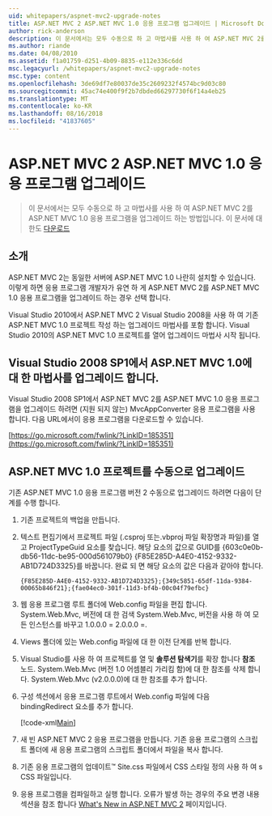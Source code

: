 ```yaml
---
uid: whitepapers/aspnet-mvc2-upgrade-notes
title: ASP.NET MVC 2 ASP.NET MVC 1.0 응용 프로그램 업그레이드 | Microsoft Docs
author: rick-anderson
description: 이 문서에서는 모두 수동으로 하 고 마법사를 사용 하 여 ASP.NET MVC 2를 ASP.NET MVC 1.0 응용 프로그램을 업그레이드 하는 방법입니다. 이 문서는 d에 대 한도 중...
ms.author: riande
ms.date: 04/08/2010
ms.assetid: f1a01759-d251-4b09-8835-e112e336c6dd
msc.legacyurl: /whitepapers/aspnet-mvc2-upgrade-notes
msc.type: content
ms.openlocfilehash: 3de69df7e80037de35c2609232f4574bc9d03c80
ms.sourcegitcommit: 45ac74e400f9f2b7dbded66297730f6f14a4eb25
ms.translationtype: MT
ms.contentlocale: ko-KR
ms.lasthandoff: 08/16/2018
ms.locfileid: "41837605"
---
```

<a name="upgrading-an-aspnet-mvc-10-application-to-aspnet-mvc-2"></a>ASP.NET MVC 2 ASP.NET MVC 1.0 응용 프로그램 업그레이드
====================
> 이 문서에서는 모두 수동으로 하 고 마법사를 사용 하 여 ASP.NET MVC 2를 ASP.NET MVC 1.0 응용 프로그램을 업그레이드 하는 방법입니다. 이 문서에 대 한도 [다운로드](https://download.microsoft.com/download/F/1/6/F16F9AF9-8EF4-4845-BC97-639791D5699C/MVC2-Upgrade-Notes.pdf)


## <a name="introduction"></a>소개

ASP.NET MVC 2는 동일한 서버에 ASP.NET MVC 1.0 나란히 설치할 수 있습니다. 이렇게 하면 응용 프로그램 개발자가 유연 하 게 ASP.NET MVC 2를 ASP.NET MVC 1.0 응용 프로그램을 업그레이드 하는 경우 선택 합니다.

Visual Studio 2010에서 ASP.NET MVC 2 Visual Studio 2008을 사용 하 여 기존 ASP.NET MVC 1.0 프로젝트 작성 하는 업그레이드 마법사를 포함 합니다. Visual Studio 2010의 ASP.NET MVC 1.0 프로젝트를 열어 업그레이드 마법사 시작 됩니다.

## <a name="upgrade-wizard-for-aspnet-mvc-10-on-visual-studio-2008-sp1"></a>Visual Studio 2008 SP1에서 ASP.NET MVC 1.0에 대 한 마법사를 업그레이드 합니다.

Visual Studio 2008 SP1에서 ASP.NET MVC 2를 ASP.NET MVC 1.0 응용 프로그램을 업그레이드 하려면 (지원 되지 않는) MvcAppConverter 응용 프로그램을 사용 합니다. 다음 URL에서이 응용 프로그램을 다운로드할 수 있습니다.

[https://go.microsoft.com/fwlink/?LinkID=185351](https://go.microsoft.com/fwlink/?LinkID=185351)

## <a name="manually-upgrading-an-aspnet-mvc-10-project"></a>ASP.NET MVC 1.0 프로젝트를 수동으로 업그레이드

기존 ASP.NET MVC 1.0 응용 프로그램 버전 2 수동으로 업그레이드 하려면 다음이 단계를 수행 합니다.

1. 기존 프로젝트의 백업을 만듭니다.
2. 텍스트 편집기에서 프로젝트 파일 (.csproj 또는.vbproj 파일 확장명과 파일)를 열고 ProjectTypeGuid 요소를 찾습니다. 해당 요소의 값으로 GUID를 {603c0e0b-db56-11dc-be95-000d561079b0} {F85E285D-A4E0-4152-9332-AB1D724D3325}를 바꿉니다. 완료 되 면 해당 요소의 값은 다음과 같아야 합니다. 

    `{F85E285D-A4E0-4152-9332-AB1D724D3325};{349c5851-65df-11da-9384-00065b846f21};{fae04ec0-301f-11d3-bf4b-00c04f79efbc}`
3. 웹 응용 프로그램 루트 폴더에 Web.config 파일을 편집 합니다. System.Web.Mvc, 버전에 대 한 검색 System.Web.Mvc, 버전을 사용 하 여 모든 인스턴스를 바꾸고 1.0.0.0 = 2.0.0.0 =.
4. Views 폴더에 있는 Web.config 파일에 대 한 이전 단계를 반복 합니다.
5. Visual Studio를 사용 하 여 프로젝트를 열 및 **솔루션 탐색기**를 확장 합니다 **참조** 노드. System.Web.Mvc (버전 1.0 어셈블리 가리킴 함)에 대 한 참조를 삭제 합니다. System.Web.Mvc (v2.0.0.0)에 대 한 참조를 추가 합니다.
6. 구성 섹션에서 응용 프로그램 루트에서 Web.config 파일에 다음 bindingRedirect 요소를 추가 합니다.   

    [!code-xml[Main](aspnet-mvc2-upgrade-notes/samples/sample1.xml)]
7. 새 빈 ASP.NET MVC 2 응용 프로그램을 만듭니다. 기존 응용 프로그램의 스크립트 폴더에 새 응용 프로그램의 스크립트 폴더에서 파일을 복사 합니다.
8. 기존 응용 프로그램의 업데이트™ Site.css 파일에서 CSS 스타일 정의 사용 하 여 s CSS 파일입니다.
9. 응용 프로그램을 컴파일하고 실행 합니다. 오류가 발생 하는 경우의 주요 변경 내용 섹션을 참조 합니다 [What's New in ASP.NET MVC 2](https://go.microsoft.com/fwlink/?LinkID=185038) 페이지입니다.
